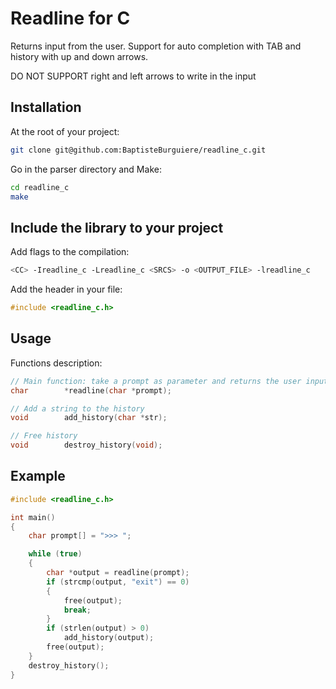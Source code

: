 # Readline for C

Returns input from the user.
Support for auto completion with TAB and history with up and down arrows.

DO NOT SUPPORT right and left arrows to write in the input

## Installation

At the root of your project:

```bash
git clone git@github.com:BaptisteBurguiere/readline_c.git
```

Go in the parser directory and Make:

```bash
cd readline_c
make
```

## Include the library to your project

Add flags to the compilation:

```bash
<CC> -Ireadline_c -Lreadline_c <SRCS> -o <OUTPUT_FILE> -lreadline_c
```

Add the header in your file:

```c
#include <readline_c.h>
```

## Usage

Functions description:

```c
// Main function: take a prompt as parameter and returns the user input
char        *readline(char *prompt);

// Add a string to the history
void        add_history(char *str);

// Free history
void        destroy_history(void);
```

## Example

```c
#include <readline_c.h>

int main()
{
    char prompt[] = ">>> ";

    while (true)
    {
        char *output = readline(prompt);
        if (strcmp(output, "exit") == 0)
        {
            free(output);
            break;
        }
        if (strlen(output) > 0)
            add_history(output);
        free(output);
    }
    destroy_history();
}
```